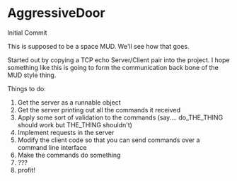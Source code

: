 # AggressiveDoor
Initial Commit

This is supposed to be a space MUD. We'll see how that goes.

Started out by copying a TCP echo Server/Client pair into the project. I hope something like this is going to form the communication back bone of the MUD style thing.

Things to do:

1) Get the server as a runnable object
2) Get the server printing out all the commands it received
3) Apply some sort of validation to the commands (say.... do_THE_THING should work but THE_THING shouldn't)
4) Implement requests in the server
5) Modify the client code so that you can send commands over a command line interface
6) Make the commands do something
7) ???
8) profit!
